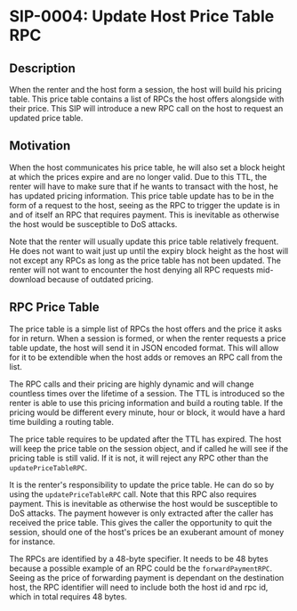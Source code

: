 # SIP-0004: Update Host Price Table RPC

## Description

When the renter and the host form a session, the host will build his pricing
table. This price table contains a list of RPCs the host offers alongside with
their price. This SIP will introduce a new RPC call on the host to request an
updated price table.

## Motivation

When the host communicates his price table, he will also set a block height at
which the prices expire and are no longer valid. Due to this TTL, the renter
will have to make sure that if he wants to transact with the host, he has
updated pricing information. This price table update has to be in the form of a
request to the host, seeing as the RPC to trigger the update is in and of itself
an RPC that requires payment. This is inevitable as otherwise the host would be
susceptible to DoS attacks.

Note that the renter will usually update this price table relatively frequent.
He does not want to wait just up until the expiry block height as the host will
not except any RPCs as long as the price table has not been updated. The renter
will not want to encounter the host denying all RPC requests mid-download
because of outdated pricing.

## RPC Price Table

The price table is a simple list of RPCs the host offers and the price it asks
for in return. When a session is formed, or when the renter requests a price
table update, the host will send it in JSON encoded format. This will allow for
it to be extendible when the host adds or removes an RPC call from the list.

The RPC calls and their pricing are highly dynamic and will change countless
times over the lifetime of a session. The TTL is introduced so the renter is
able to use this pricing information and build a routing table. If the pricing
would be different every minute, hour or block, it would have a hard time
building a routing table.

The price table requires to be updated after the TTL has expired. The host will
keep the price table on the session object, and if called he will see if the
pricing table is still valid. If it is not, it will reject any RPC other than
the `updatePriceTableRPC`.

It is the renter's responsibility to update the price table. He can do so by
using the `updatePriceTableRPC` call. Note that this RPC also requires payment.
This is inevitable as otherwise the host would be susceptible to DoS attacks.
The payment however is only extracted after the caller has received the price
table. This gives the caller the opportunity to quit the session, should one of
the host's prices be an exuberant amount of money for instance.

The RPCs are identified by a 48-byte specifier. It needs to be 48 bytes because
a possible example of an RPC could be the `forwardPaymentRPC`. Seeing as the
price of forwarding payment is dependant on the destination host, the RPC
identifier will need to include both the host id and rpc id, which in total
requires 48 bytes.
